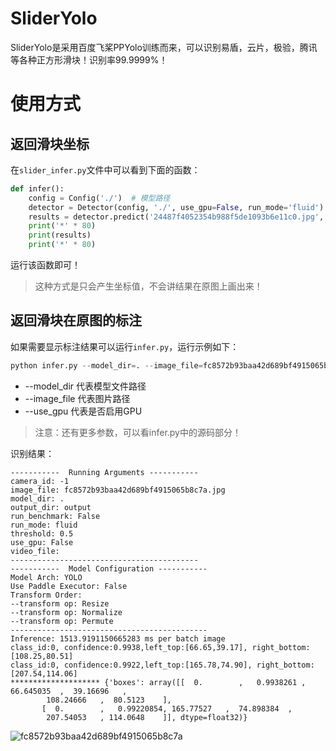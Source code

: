 # SliderYolo
SliderYolo是采用百度飞桨PPYolo训练而来，可以识别易盾，云片，极验，腾讯等各种正方形滑块！识别率99.9999%！

# 使用方式

## 返回滑块坐标

在`slider_infer.py`文件中可以看到下面的函数：

```python
def infer():
    config = Config('./')  # 模型路径
    detector = Detector(config, './', use_gpu=False, run_mode='fluid')
    results = detector.predict('24487f4052354b988f5de1093b6e11c0.jpg', 0.5)  # 0.5 是阈值
    print('*' * 80)
    print(results)
    print('*' * 80)
```

运行该函数即可！

> 这种方式是只会产生坐标值，不会讲结果在原图上画出来！

## 返回滑块在原图的标注

如果需要显示标注结果可以运行`infer.py`，运行示例如下：

```python
python infer.py --model_dir=. --image_file=fc8572b93baa42d689bf4915065b8c7a.jpg --use_gpu=False
```

- --model_dir 代表模型文件路径 
- --image_file 代表图片路径
- --use_gpu 代表是否启用GPU 

> 注意：还有更多参数，可以看infer.py中的源码部分！

识别结果：

```
-----------  Running Arguments -----------
camera_id: -1
image_file: fc8572b93baa42d689bf4915065b8c7a.jpg
model_dir: .
output_dir: output
run_benchmark: False
run_mode: fluid
threshold: 0.5
use_gpu: False
video_file:
------------------------------------------
-----------  Model Configuration -----------
Model Arch: YOLO
Use Paddle Executor: False
Transform Order:
--transform op: Resize
--transform op: Normalize
--transform op: Permute
--------------------------------------------
Inference: 1513.9191150665283 ms per batch image
class_id:0, confidence:0.9938,left_top:[66.65,39.17], right_bottom:[108.25,80.51]
class_id:0, confidence:0.9922,left_top:[165.78,74.90], right_bottom:[207.54,114.06]
******************** {'boxes': array([[  0.        ,   0.9938261 ,  66.645035  ,  39.16696   ,
        108.24666   ,  80.5123    ],
       [  0.        ,   0.99220854, 165.77527   ,  74.898384  ,
        207.54053   , 114.0648    ]], dtype=float32)}
```

![fc8572b93baa42d689bf4915065b8c7a](C:\Users\turingcoffee\Documents\Forks\SliderYolo\output\fc8572b93baa42d689bf4915065b8c7a.jpg)